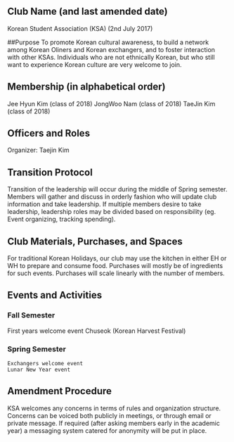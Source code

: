 
## Club Name (and last amended date)
Korean Student Association (KSA) (2nd July 2017) 

##Purpose
To promote Korean cultural awareness, to build a network among Korean Oliners and Korean exchangers, and to foster interaction with other KSAs. Individuals who are not ethnically Korean, but who still want to experience Korean culture are very welcome to join.

## Membership (in alphabetical order)
Jee Hyun Kim (class of 2018)
JongWoo Nam (class of 2018)
TaeJin Kim (class of 2018)

## Officers and Roles
Organizer: Taejin Kim

## Transition Protocol
Transition of the leadership will occur during the middle of Spring semester. Members will gather and discuss in orderly fashion who will update club information and take leadership. If multiple members desire to take leadership, leadership roles may be divided based on responsibility (eg. Event organizing, tracking spending).

## Club Materials, Purchases, and Spaces
For traditional Korean Holidays, our club may use the kitchen in either EH or WH to prepare and consume food. Purchases will mostly be of ingredients for such events. Purchases will scale linearly with the number of members.

## Events and Activities
### Fall Semester
First years welcome event
Chuseok (Korean Harvest Festival)
### Spring Semester
	Exchangers welcome event
	Lunar New Year event

## Amendment Procedure
KSA welcomes any concerns in terms of rules and organization structure. Concerns can be voiced both publicly in meetings, or through email or private message. If required (after asking members early in the academic year) a messaging system catered for anonymity will be put in place. 

